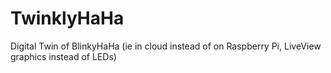# TwinklyHaHa
Digital Twin of BlinkyHaHa (ie in cloud instead of on Raspberry Pi,  LiveView graphics instead of LEDs)
